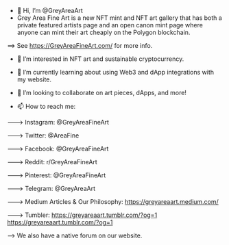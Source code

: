 - 👋 Hi, I’m @GreyAreaArt
- Grey Area Fine Art is a new NFT mint and NFT art gallery that has both a private featured artists page and an open canon mint page where anyone can mint their art cheaply on the Polygon blockchain.

 ==> See https://GreyAreaFineArt.com/ for more info.

- 👀 I’m interested in NFT art and sustainable cryptocurrency.
- 🌱 I’m currently learning about using Web3 and dApp integrations with my website.
- 💞️ I’m looking to collaborate on art pieces, dApps, and more!

- 📫 How to reach me:

---> Instagram: @GreyAreaFineArt

---> Twitter: @AreaFine

---> Facebook: @GreyAreaFineArt

---> Reddit: r/GreyAreaFineArt

---> Pinterest: @GreyAreaFineArt

---> Telegram: @GreyAreaArt

---> Medium Articles & Our Philosophy: https://greyareaart.medium.com/

---> Tumbler: https://greyareaart.tumblr.com/?og=1
https://greyareaart.tumblr.com/?og=1
  
  --> We also have a native forum on our website.

<!---
GreyAreaArt/GreyAreaArt is a ✨ special ✨ repository because its `README.md` (this file) appears on your GitHub profile.
You can click the Preview link to take a look at your changes.
--->
